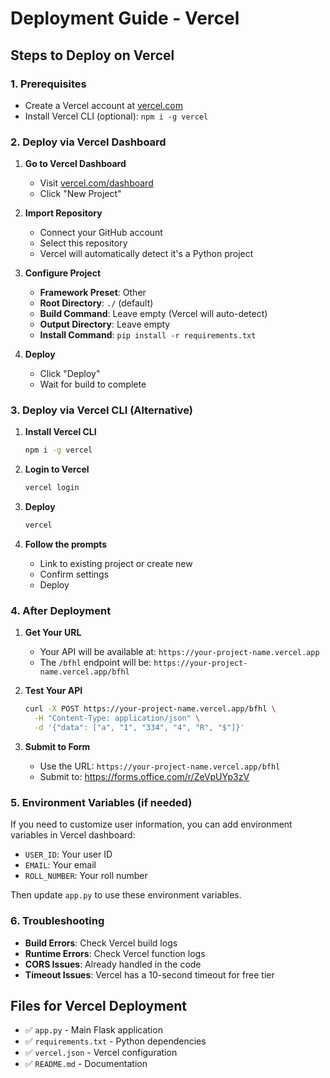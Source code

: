 # Deployment Guide - Vercel

## Steps to Deploy on Vercel

### 1. Prerequisites
- Create a Vercel account at [vercel.com](https://vercel.com)
- Install Vercel CLI (optional): `npm i -g vercel`

### 2. Deploy via Vercel Dashboard

1. **Go to Vercel Dashboard**
   - Visit [vercel.com/dashboard](https://vercel.com/dashboard)
   - Click "New Project"

2. **Import Repository**
   - Connect your GitHub account
   - Select this repository
   - Vercel will automatically detect it's a Python project

3. **Configure Project**
   - **Framework Preset**: Other
   - **Root Directory**: `./` (default)
   - **Build Command**: Leave empty (Vercel will auto-detect)
   - **Output Directory**: Leave empty
   - **Install Command**: `pip install -r requirements.txt`

4. **Deploy**
   - Click "Deploy"
   - Wait for build to complete

### 3. Deploy via Vercel CLI (Alternative)

1. **Install Vercel CLI**
   ```bash
   npm i -g vercel
   ```

2. **Login to Vercel**
   ```bash
   vercel login
   ```

3. **Deploy**
   ```bash
   vercel
   ```

4. **Follow the prompts**
   - Link to existing project or create new
   - Confirm settings
   - Deploy

### 4. After Deployment

1. **Get Your URL**
   - Your API will be available at: `https://your-project-name.vercel.app`
   - The `/bfhl` endpoint will be: `https://your-project-name.vercel.app/bfhl`

2. **Test Your API**
   ```bash
   curl -X POST https://your-project-name.vercel.app/bfhl \
     -H "Content-Type: application/json" \
     -d '{"data": ["a", "1", "334", "4", "R", "$"]}'
   ```

3. **Submit to Form**
   - Use the URL: `https://your-project-name.vercel.app/bfhl`
   - Submit to: https://forms.office.com/r/ZeVpUYp3zV

### 5. Environment Variables (if needed)

If you need to customize user information, you can add environment variables in Vercel dashboard:
- `USER_ID`: Your user ID
- `EMAIL`: Your email
- `ROLL_NUMBER`: Your roll number

Then update `app.py` to use these environment variables.

### 6. Troubleshooting

- **Build Errors**: Check Vercel build logs
- **Runtime Errors**: Check Vercel function logs
- **CORS Issues**: Already handled in the code
- **Timeout Issues**: Vercel has a 10-second timeout for free tier

## Files for Vercel Deployment

- ✅ `app.py` - Main Flask application
- ✅ `requirements.txt` - Python dependencies
- ✅ `vercel.json` - Vercel configuration
- ✅ `README.md` - Documentation 